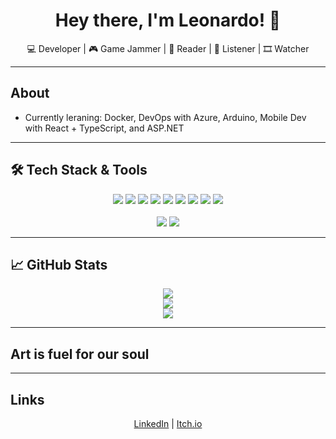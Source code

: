 <h1 align="center">Hey there, I'm Leonardo! 👋</h1>

<p align="center">
  💻 Developer | 🎮 Game Jammer | 📖 Reader | 🎵 Listener | 🎞️ Watcher
</p>

---

## About 

- Currently leraning: Docker, DevOps with Azure, Arduino, Mobile Dev with React + TypeScript, and ASP.NET  

---

## 🛠️ Tech Stack & Tools

<div align="center">
  <img src="https://img.shields.io/badge/C%23-68217A?style=for-the-badge&logo=csharp&logoColor=white" />
  <img src="https://img.shields.io/badge/.NET-512BD4?style=for-the-badge&logo=dotnet&logoColor=white" />
  <img src="https://img.shields.io/badge/Java-ED8B00?style=for-the-badge&logo=java&logoColor=white" />
  <img src="https://img.shields.io/badge/Python-3776AB?style=for-the-badge&logo=python&logoColor=white" />
  <img src="https://img.shields.io/badge/TypeScript-3178C6?style=for-the-badge&logo=typescript&logoColor=white" />
  <img src="https://img.shields.io/badge/React-61DAFB?style=for-the-badge&logo=react&logoColor=black" />
  <img src="https://img.shields.io/badge/Arduino-00979D?style=for-the-badge&logo=arduino&logoColor=white" />
  <img src="https://img.shields.io/badge/Docker-2496ED?style=for-the-badge&logo=docker&logoColor=white" />
  <img src="https://img.shields.io/badge/Azure-0078D4?style=for-the-badge&logo=microsoftazure&logoColor=white" />
  <br><br>
  <img src="https://img.shields.io/badge/Game%20Jam%20Survivor-%F0%9F%8E%B2-purple?style=for-the-badge" />
  <img src="https://img.shields.io/badge/Open%20to%20Work-%E2%9C%85-success?style=for-the-badge" />
</div>

---

## 📈 GitHub Stats

<p align="center">
  <img src="https://github-readme-stats.vercel.app/api?username=wanderluzter&show_icons=true&theme=tokyonight" />
  <br>
  <img src="https://github-readme-streak-stats.herokuapp.com?user=wanderluzter&theme=tokyonight&hide_border=true" />
  <br>
  <img src="https://github-readme-stats.vercel.app/api/top-langs/?username=wanderluzter&layout=compact&theme=tokyonight" />
</p>

---

## Art is fuel for our soul

---

## Links

<p align="center">
  <a href="https://www.linkedin.com/in/leojosé/" target="_blank" rel="noopener noreferrer">LinkedIn</a> |
  <a href="https://wanderluzter.itch.io" target="_blank" rel="noopener noreferrer">Itch.io</a>
</p>
